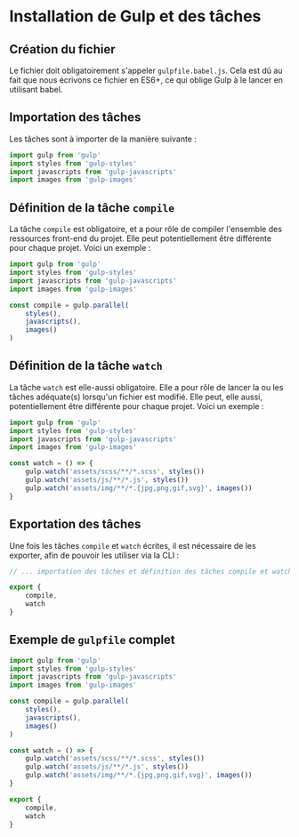 # Installation de Gulp et des tâches

## Création du fichier

Le fichier doit obligatoirement s'appeler `gulpfile.babel.js`. Cela est dû au
fait que nous écrivons ce fichier en ES6+, ce qui oblige Gulp à le lancer en
utilisant babel.

## Importation des tâches

Les tâches sont à importer de la manière suivante :

```js
import gulp from 'gulp'
import styles from 'gulp-styles'
import javascripts from 'gulp-javascripts'
import images from 'gulp-images'
```

## Définition de la tâche `compile`

La tâche `compile` est obligatoire, et a pour rôle de compiler l'ensemble des
ressources front-end du projet. Elle peut potentiellement être différente pour
chaque projet. Voici un exemple :

```js
import gulp from 'gulp'
import styles from 'gulp-styles'
import javascripts from 'gulp-javascripts'
import images from 'gulp-images'

const compile = gulp.parallel(
    styles(),
    javascripts(),
    images()
)
```

## Définition de la tâche `watch`

La tâche `watch` est elle-aussi obligatoire. Elle a pour rôle de lancer la ou
les tâches adéquate(s) lorsqu'un fichier est modifié. Elle peut, elle aussi,
potentiellement être différente pour chaque projet. Voici un exemple :

```js
import gulp from 'gulp'
import styles from 'gulp-styles'
import javascripts from 'gulp-javascripts'
import images from 'gulp-images'

const watch = () => {
    gulp.watch('assets/scss/**/*.scss', styles())
    gulp.watch('assets/js/**/*.js', styles())
    gulp.watch('assets/img/**/*.{jpg,png,gif,svg}', images())
}
```

## Exportation des tâches

Une fois les tâches `compile` et `watch` écrites, il est nécessaire de les
exporter, afin de pouvoir les utiliser via la CLI :

```js
// ... importation des tâches et définition des tâches compile et watch

export {
    compile,
    watch
}
```

## Exemple de `gulpfile` complet

```js
import gulp from 'gulp'
import styles from 'gulp-styles'
import javascripts from 'gulp-javascripts'
import images from 'gulp-images'

const compile = gulp.parallel(
    styles(),
    javascripts(),
    images()
)

const watch = () => {
    gulp.watch('assets/scss/**/*.scss', styles())
    gulp.watch('assets/js/**/*.js', styles())
    gulp.watch('assets/img/**/*.{jpg,png,gif,svg}', images())
}

export {
    compile,
    watch
}
```
